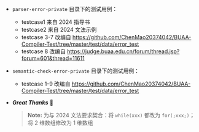 

*   `parser-error-private` 目录下的测试用例：

    *   testcase1 来自 2024 指导书
    *   testcase2 来自 2024 文法示例
    *   testcase 3-7 改编自 https://github.com/ChenMao20374042/BUAA-Compiler-Test/tree/master/test/data/error_test
    *   testcase 8 改编自 https://judge.buaa.edu.cn/forum/thread.jsp?forum=601&thread=11611

*   `semantic-check-error-private` 目录下的测试用例：
    *   testcase 1-9 改编自 https://github.com/ChenMao20374042/BUAA-Compiler-Test/tree/master/test/data/error_test


*   ***Great Thanks*** 🙏

    >   **Note:** 为与 2024 文法要求契合：将 `while(xxx)` 都改为 `for(;xxx;)`；将 2 维数组修改为 1 维数组

